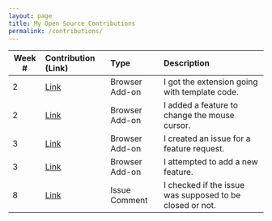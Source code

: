 ```yaml
---
layout: page
title: My Open Source Contributions
permalink: /contributions/
---
```


<!-- 
Type of the contribution should be "Wikipedia edit", "OpenStreet Map feature", "Documentation", "Course website", "Blog", 
"Browse Add-on", etc. 

The descriptioin should include a brief summary of what you did. 

Replace the first row with your contribution. 

--> 





| Week #       | Contribution (Link)  | Type  | Description | 
|---|:---|:---|:---| 
|  2   | [Link](https://github.com/nyu-ossd-s19/memeify-team-1/commit/11848d2e5474c1172f3d128d355d63f92ea3cd53)    | Browser Add-on    | I got the extension going with template code.
|  2   | [Link](https://github.com/nyu-ossd-s19/memeify-team-1/commit/fc07205de01eb296ae5c2bcedbd16a2228e80656)    | Browser Add-on    | I added a feature to change the mouse cursor.     |     |
|  3   | [Link](https://github.com/nyu-ossd-s19/FacebookPanic/issues/6)    | Browser Add-on    |   I created an issue for a feature request.    |
|  3   | [Link](https://github.com/nyu-ossd-s19/FacebookPanic/issues/5)    | Browser Add-on    |   I attempted to add a new feature.   |
|  8   | [Link](https://github.com/google/blockly/issues/1101) | Issue Comment | I checked if the issue was supposed to be closed or not. |